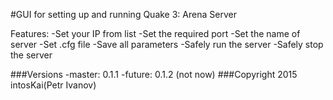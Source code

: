 #GUI for setting up and running Quake 3: Arena Server

Features:
 -Set your IP from list
 -Set the required port
 -Set the name of server
 -Set .cfg file
 -Save all parameters
 -Safely run the server
 -Safely stop the server
 
###Versions
 -master: 0.1.1
 -future: 0.1.2 (not now)
###Copyright 2015 intosKai(Petr Ivanov)